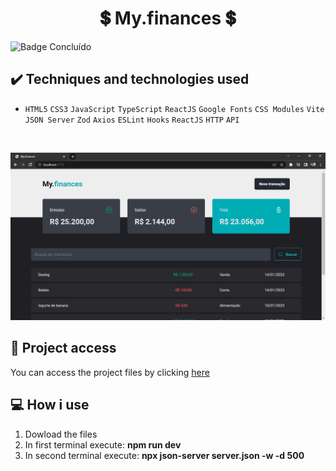 <h1 align="center">💲 My.finances 💲</h1>
 
 ![Badge Concluído](https://camo.githubusercontent.com/459f141bd5e24c179a0e2dd49691e290ed5c5d4b4cb97767daee7cfaf6e31121/687474703a2f2f696d672e736869656c64732e696f2f7374617469632f76313f6c6162656c3d535441545553266d6573736167653d434f4e434c5549444f26636f6c6f723d475245454e267374796c653d666f722d7468652d6261646765)
 
 ## ✔️ Techniques and technologies used

- ``HTML5`` ``CSS3`` ``JavaScript`` ``TypeScript`` ``ReactJS`` ``Google Fonts`` ``CSS Modules`` ``Vite`` ``JSON Server`` ``Zod`` ``Axios`` ``ESLint`` ``Hooks`` ``ReactJS`` ``HTTP`` ``API``

<br>

<p align="center">
 <img src="images/my.finances.png" width="550" alt="Image project">
</p>

## 📁 Project access
You can access the project files by clicking [here](https://github.com/Coastony/my_finances)

## 💻 How i use

<ol>
 <li>Dowload the files</li>
 <li>In first terminal execute: <strong>npm run dev</strong></li>
 <li>In second terminal execute: <strong>npx json-server server.json -w -d 500</strong></li>
</ol>
